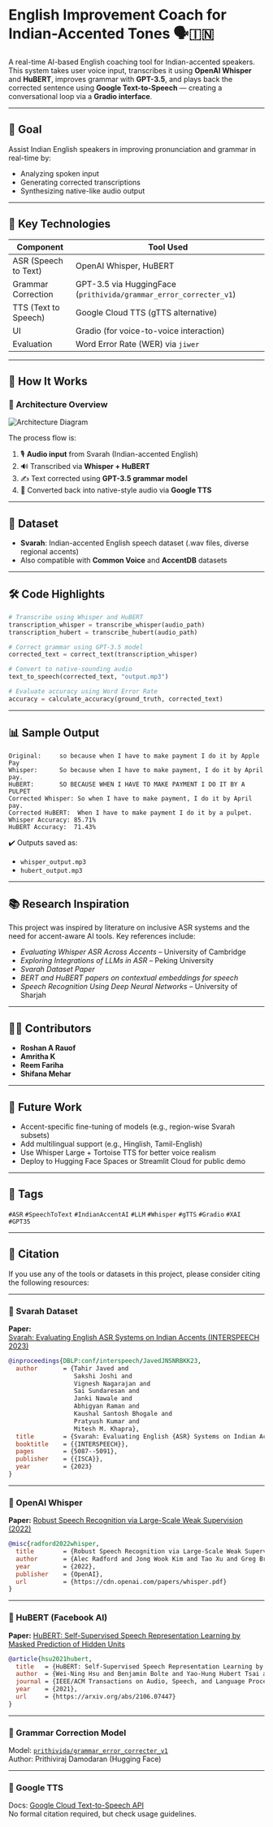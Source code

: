 # English Improvement Coach for Indian-Accented Tones 🗣️🇮🇳

A real-time AI-based English coaching tool for Indian-accented speakers. This system takes user voice input, transcribes it using **OpenAI Whisper** and **HuBERT**, improves grammar with **GPT-3.5**, and plays back the corrected sentence using **Google Text-to-Speech** — creating a conversational loop via a **Gradio interface**.

---

## 🎯 Goal

Assist Indian English speakers in improving pronunciation and grammar in real-time by:
- Analyzing spoken input
- Generating corrected transcriptions
- Synthesizing native-like audio output

---

## 🧩 Key Technologies

| Component           | Tool Used                                                    |
|---------------------|-------------------------------------------------------------|
| ASR (Speech to Text)| OpenAI Whisper, HuBERT                                      |
| Grammar Correction  | GPT-3.5 via HuggingFace (`prithivida/grammar_error_correcter_v1`) |
| TTS (Text to Speech)| Google Cloud TTS (gTTS alternative)                         |
| UI                  | Gradio (for voice-to-voice interaction)                     |
| Evaluation          | Word Error Rate (WER) via `jiwer`                           |

---

## 🔁 How It Works

### 📌 Architecture Overview

![Architecture Diagram](assets/architecture_diagram.png)

The process flow is:

1. 🎙️ **Audio input** from Svarah (Indian-accented English)
2. 🔊 Transcribed via **Whisper + HuBERT**
3. ✍️ Text corrected using **GPT-3.5 grammar model**
4. 🔁 Converted back into native-style audio via **Google TTS**

---

## 📁 Dataset

- **Svarah**: Indian-accented English speech dataset (.wav files, diverse regional accents)
- Also compatible with **Common Voice** and **AccentDB** datasets

---

## 🛠️ Code Highlights

```python
# Transcribe using Whisper and HuBERT
transcription_whisper = transcribe_whisper(audio_path)
transcription_hubert = transcribe_hubert(audio_path)

# Correct grammar using GPT-3.5 model
corrected_text = correct_text(transcription_whisper)

# Convert to native-sounding audio
text_to_speech(corrected_text, "output.mp3")

# Evaluate accuracy using Word Error Rate
accuracy = calculate_accuracy(ground_truth, corrected_text)
```

---

## 📊 Sample Output

```
Original:     so because when I have to make payment I do it by Apple Pay
Whisper:      So because when I have to make payment, I do it by April pay.
HuBERT:       SO BECAUSE WHEN I HAVE TO MAKE PAYMENT I DO IT BY A PULPET
Corrected Whisper: So when I have to make payment, I do it by April pay.
Corrected HuBERT:  When I have to make payment I do it by a pulpet.
Whisper Accuracy: 85.71%
HuBERT Accuracy:  71.43%
```

✔️ Outputs saved as:
- `whisper_output.mp3`
- `hubert_output.mp3`

---

## 📚 Research Inspiration

This project was inspired by literature on inclusive ASR systems and the need for accent-aware AI tools. Key references include:
- *Evaluating Whisper ASR Across Accents* – University of Cambridge
- *Exploring Integrations of LLMs in ASR* – Peking University
- *Svarah Dataset Paper*
- *BERT and HuBERT papers on contextual embeddings for speech*
- *Speech Recognition Using Deep Neural Networks* – University of Sharjah

---

## 👨‍💻 Contributors

- **Roshan A Rauof** 
- **Amritha K** 
- **Reem Fariha** 
- **Shifana Mehar** 

---

## 🔮 Future Work

- Accent-specific fine-tuning of models (e.g., region-wise Svarah subsets)
- Add multilingual support (e.g., Hinglish, Tamil-English)
- Use Whisper Large + Tortoise TTS for better voice realism
- Deploy to Hugging Face Spaces or Streamlit Cloud for public demo

---

## 📌 Tags

`#ASR` `#SpeechToText` `#IndianAccentAI` `#LLM` `#Whisper` `#gTTS` `#Gradio` `#XAI` `#GPT35`

---

## 📖 Citation

If you use any of the tools or datasets in this project, please consider citing the following resources:

---

### 📌 Svarah Dataset

**Paper:**  
[Svarah: Evaluating English ASR Systems on Indian Accents (INTERSPEECH 2023)](https://www.isca-archive.org/interspeech_2023/javed23_interspeech.pdf)

```bibtex
@inproceedings{DBLP:conf/interspeech/JavedJNSNRBKK23,
  author       = {Tahir Javed and
                  Sakshi Joshi and
                  Vignesh Nagarajan and
                  Sai Sundaresan and
                  Janki Nawale and
                  Abhigyan Raman and
                  Kaushal Santosh Bhogale and
                  Pratyush Kumar and
                  Mitesh M. Khapra},
  title        = {Svarah: Evaluating English {ASR} Systems on Indian Accents},
  booktitle    = {{INTERSPEECH}},
  pages        = {5087--5091},
  publisher    = {{ISCA}},
  year         = {2023}
}
```

---

### 📌 OpenAI Whisper

**Paper:** [Robust Speech Recognition via Large-Scale Weak Supervision (2022)](https://cdn.openai.com/papers/whisper.pdf)

```bibtex
@misc{radford2022whisper,
  title        = {Robust Speech Recognition via Large-Scale Weak Supervision},
  author       = {Alec Radford and Jong Wook Kim and Tao Xu and Greg Brockman and Christine McLeavey and Jonas Schneider},
  year         = {2022},
  publisher    = {OpenAI},
  url          = {https://cdn.openai.com/papers/whisper.pdf}
}
```

---

### 📌 HuBERT (Facebook AI)

**Paper:** [HuBERT: Self-Supervised Speech Representation Learning by Masked Prediction of Hidden Units](https://arxiv.org/abs/2106.07447)

```bibtex
@article{hsu2021hubert,
  title   = {HuBERT: Self-Supervised Speech Representation Learning by Masked Prediction of Hidden Units},
  author  = {Wei-Ning Hsu and Benjamin Bolte and Yao-Hung Hubert Tsai and Kushal Lakhotia and Ruslan Salakhutdinov and Abdelrahman Mohamed},
  journal = {IEEE/ACM Transactions on Audio, Speech, and Language Processing},
  year    = {2021},
  url     = {https://arxiv.org/abs/2106.07447}
}
```

---

### 📌 Grammar Correction Model

Model: [`prithivida/grammar_error_correcter_v1`](https://huggingface.co/prithivida/grammar_error_correcter_v1)  
Author: Prithiviraj Damodaran (Hugging Face)

---

### 📌 Google TTS

Docs: [Google Cloud Text-to-Speech API](https://cloud.google.com/text-to-speech/docs)  
No formal citation required, but check usage guidelines.
